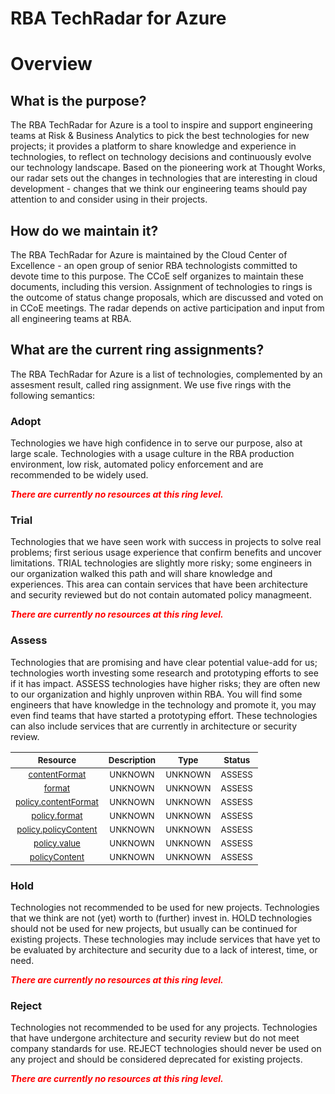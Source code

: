 
RBA TechRadar for Azure
=======================

# Overview

## What is the purpose?


The RBA TechRadar for Azure is a tool to inspire and support engineering teams at Risk & Business Analytics to pick the best technologies for new projects; it provides a platform to share knowledge and experience in technologies, to reflect on technology decisions and continuously evolve our technology landscape.  Based on the pioneering work at Thought Works, our radar sets out the changes in technologies that are interesting in cloud development - changes that we think our engineering teams should pay attention to and consider using in their projects.
## How do we maintain it?


The RBA TechRadar for Azure is maintained by the Cloud Center of Excellence - an open group of senior RBA technologists committed to devote time to this purpose.  The CCoE self organizes to maintain these documents, including this version.  Assignment of technologies to rings is the outcome of status change proposals, which are discussed and voted on in CCoE meetings.  The radar depends on active participation and input from all engineering teams at RBA.
## What are the current ring assignments?


The RBA TechRadar for Azure is a list of technologies, complemented by an assesment result, called ring assignment.  We use five rings with the following semantics:
### Adopt


Technologies we have high confidence in to serve our purpose, also at large scale.  Technologies with a usage culture in the RBA production environment, low risk, automated policy enforcement and are recommended to be widely used.  
  
***<font color="red"> There are currently no resources at this ring level. </font>***
### Trial


Technologies that we have seen work with success in projects to solve real problems;  first serious usage experience that confirm benefits and uncover limitations.  TRIAL technologies are slightly more risky; some engineers in our organization walked this path and will share knowledge and experiences.  This area can contain services that have been architecture and security reviewed but do not contain automated policy managmeent.  
  
***<font color="red"> There are currently no resources at this ring level. </font>***
### Assess


Technologies that are promising and have clear potential value-add for us; technologies worth investing some research and prototyping efforts to see if it has impact.  ASSESS technologies have higher risks;  they are often new to our organization and highly unproven within RBA.  You will find some engineers that have knowledge in the technology and promote it, you may even find teams that have started a prototyping effort.  These technologies can also include services that are currently in architecture or security review.  

|<sub>Resource</sub>|<sub>Description</sub>|<sub>Type</sub>|<sub>Status</sub>|
| :---: | :---: | :---: | :---: |
|<sub>[contentFormat](https://github.com/openrba/python-azure-techradar/tree/master/Microsoft.ApiManagement/service/products/policies/contentFormat)</sub>|<sub>UNKNOWN</sub>|<sub>UNKNOWN</sub>|<sub>ASSESS</sub>|
|<sub>[format](https://github.com/openrba/python-azure-techradar/tree/master/Microsoft.ApiManagement/service/products/policies/format)</sub>|<sub>UNKNOWN</sub>|<sub>UNKNOWN</sub>|<sub>ASSESS</sub>|
|<sub>[policy.contentFormat](https://github.com/openrba/python-azure-techradar/tree/master/Microsoft.ApiManagement/service/products/policies/policy.contentFormat)</sub>|<sub>UNKNOWN</sub>|<sub>UNKNOWN</sub>|<sub>ASSESS</sub>|
|<sub>[policy.format](https://github.com/openrba/python-azure-techradar/tree/master/Microsoft.ApiManagement/service/products/policies/policy.format)</sub>|<sub>UNKNOWN</sub>|<sub>UNKNOWN</sub>|<sub>ASSESS</sub>|
|<sub>[policy.policyContent](https://github.com/openrba/python-azure-techradar/tree/master/Microsoft.ApiManagement/service/products/policies/policy.policyContent)</sub>|<sub>UNKNOWN</sub>|<sub>UNKNOWN</sub>|<sub>ASSESS</sub>|
|<sub>[policy.value](https://github.com/openrba/python-azure-techradar/tree/master/Microsoft.ApiManagement/service/products/policies/policy.value)</sub>|<sub>UNKNOWN</sub>|<sub>UNKNOWN</sub>|<sub>ASSESS</sub>|
|<sub>[policyContent](https://github.com/openrba/python-azure-techradar/tree/master/Microsoft.ApiManagement/service/products/policies/policyContent)</sub>|<sub>UNKNOWN</sub>|<sub>UNKNOWN</sub>|<sub>ASSESS</sub>|

### Hold


Technologies not recommended to be used for new projects. Technologies that we think are not (yet) worth to (further) invest in.  HOLD technologies should not be used for new projects, but usually can be continued for existing projects.  These technologies may include services that have yet to be evaluated by architecture and security due to a lack of interest, time, or need.  
  
***<font color="red"> There are currently no resources at this ring level. </font>***
### Reject


Technologies not recommended to be used for any projects. Technologies that have undergone architecture and security review but do not meet company standards for use.  REJECT technologies should never be used on any project and should be considered deprecated for existing projects.  
  
***<font color="red"> There are currently no resources at this ring level. </font>***